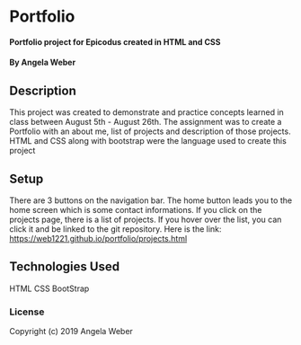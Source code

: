 # Portfolio

#### Portfolio project for Epicodus created in HTML and CSS

#### By Angela Weber

## Description

This project was created to demonstrate and practice concepts learned in class between August 5th - August 26th. The assignment was to create a Portfolio with an about me, list of projects and description of those projects. HTML and CSS along with bootstrap were the language used to create this project

## Setup

There are 3 buttons on the navigation bar. The home button leads you to the home screen which is some contact informations. If you click on the projects page, there is a list of projects. If you hover over the list, you can click it and be linked to the git repository.
Here is the link: https://web1221.github.io/portfolio/projects.html



## Technologies Used
HTML
CSS
BootStrap

### License


Copyright (c) 2019 Angela Weber
